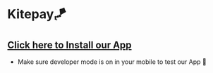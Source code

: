 # Kitepay🪁

## [Click here to Install our App](https://drive.google.com/uc?export=download&id=1yLSSlD4tlcgM12souL0p7YhJ9wAsLv0g)
- Make sure developer mode is on in your mobile to test our App 🙌

